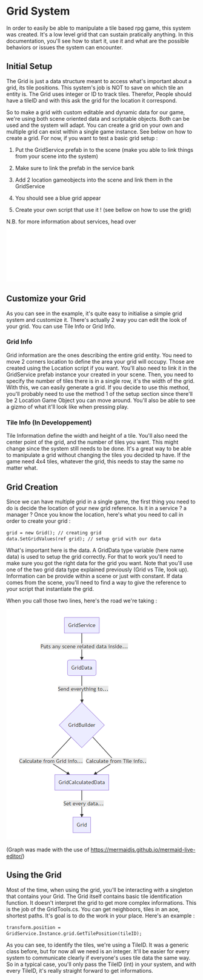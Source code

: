 # Grid System

In order to easily be able to manipulate a tile based rpg game, this system was created.
It's a low level grid that can sustain pratically anything. In this documentation,
you'll see how to start it, use it and what are the possible behaviors or issues the system
can encounter.

## Initial Setup 

The Grid is just a data structure meant to access what's important about a grid, its tile positions. This system's job is NOT to save on which tile an entity is. The Grid uses integer or ID to track tiles. Therefor, People should have a tileID and with this ask the grid for the location it correspond. 

So to make a grid with custom editable and dynamic data for our game, we're using both scene oriented data and scriptable objects. Both can be used and the system will adapt. You can create a grid on your own and multiple grid can exist within a single game instance. See below on how to create a grid. For now, if you want to test a basic grid setup :

1. Put the GridService prefab in to the scene (make you able to link things from your scene into the system)

2. Make sure to link the prefab in the service bank

3. Add 2 location gameobjects into the scene and link them in the GridService

4. You should see a blue grid appear

5. Create your own script that use it ! (see bellow on how to use the grid)

N.B. for more information about services, head over ![here](Services.md)

## Customize your Grid

As you can see in the example, it's quite easy to initialise a simple grid system and customize it. There's actually 2 way you can edit the look of your grid. You can use Tile Info or Grid Info.

### Grid Info

Grid information are the ones describing the entire grid entity. You need to move 2 corners
location to define the area your grid will occupy. Those are created using the Location script if you want. 
You'll also need to link it in the GridService prefab instance your created in your scene. 
Then, you need to specify the number of tiles there is in a single row, it's the width of the grid. 
With this, we can easily generate a grid. If you decide to use this method, you'll probably need to use 
the method 1 of the setup section since there'll be 2 Location Game Object you can move around. 
You'll also be able to see a gizmo of what it'll look like when pressing play.

### Tile Info (In Developpement)

Tile Information define the width and height of a tile. You'll also need the center point of the grid, 
and the number of tiles you want. This might change since the system still needs to be done. It's a great
way to be able to manipulate a grid without changing the tiles you decided tp have. If the game need 4x4
tiles, whatever the grid, this needs to stay the same no matter what.

## Grid Creation

Since we can have multiple grid in a single game, the first thing you need to do is decide the location
of your new grid reference. Is it in a service ? a manager ? Once you know the location, here's what
you need to call in order to create your grid :

```
grid = new Grid(); // creating grid
data.SetGridValues(ref grid); // setup grid with our data
```

What's important here is the data. A GridData type variable (here name data) is used to setup the grid correctly.
For that to work you'll need to make sure you got the right data for the grid you want. Note that 
you'll use one of the two grid data type explained previously (Grid vs Tile, look up). Information can be provide
within a scene or just with constant. If data comes from the scene, you'll need to find a way
to give the reference to your script that instantiate the grid.

When you call those two lines, here's the road we're taking :

![Graph](./Images/gridSystemFlow.PNG)

(Graph was made with the use of https://mermaidjs.github.io/mermaid-live-editor/)

## Using the Grid

Most of the time, when using the grid, you'll be interacting with a singleton that contains your Grid. The Grid itself contains basic
tile identification function. It doesn't interpret the grid to get more complex informations. This is the
job of the GridTools.cs. You can get neighboors, tiles in an aoe, shortest paths. It's goal is to do the work
in your place. Here's an example :

```
transform.position = GridService.Instance.grid.GetTilePosition(tileID);
```

As you can see, to identify the tiles, we're using a TileID. It was a generic class before, but for now all we need is an integer. It'll be easier for every system to communicate clearly if everyone's uses tile data the same way. So in a typical case, you'll only pass the
TileID (int) in your system, and with every TileID, it's really straight forward to get informations.
